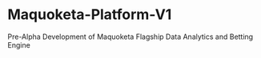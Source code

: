 # Maquoketa-Platform-V1
Pre-Alpha Development of Maquoketa Flagship Data Analytics and Betting Engine

